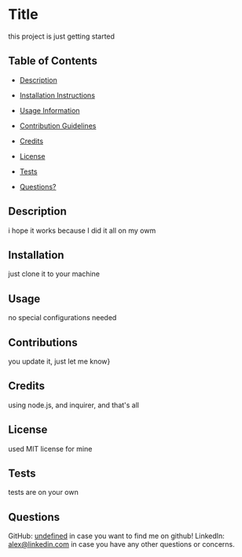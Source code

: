 
# Title
this project is just getting started

## Table of Contents

- [Description](#my-description)

- [Installation Instructions](#my-installation)

- [Usage Information](#my-usage)

- [Contribution Guidelines](#my-contributions)

- [Credits](#my-credits)

- [License](#my-license)

- [Tests](#my-tests)

- [Questions?](#my-questions)

## Description <a name="my-description"></a>
i hope it works because I did it all on my owm

## Installation <a name="my-installation"></a>
just clone it to your machine

## Usage <a name="my-usage"></a>
no special configurations needed

## Contributions <a name="my-contributions"></a>
you update it, just let me know}

## Credits <a name="my-credits"></a>
using node.js, and inquirer, and that's all

## License <a name="my-license"></a>
used MIT license for mine

## Tests <a name="my-tests"></a>
tests are on your own

## Questions <a name="my-questions"></a>
GitHub: <a href="https://github.com/undefined">undefined</a> in case you want to find me on github!
LinkedIn: <a href="alex@linkedin.com">alex@linkedin.com</a> in case you have any other questions or concerns.
    